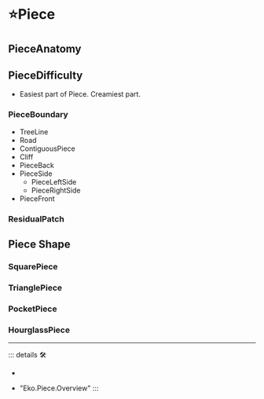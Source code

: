 # ⭐<labor>Piece</labor>

## PieceAnatomy

## PieceDifficulty

- Easiest part of Piece. Creamiest part.

### PieceBoundary

- TreeLine
- Road
- ContiguousPiece
- Cliff
- PieceBack
- PieceSide
    - PieceLeftSide
    - PieceRightSide
- PieceFront

### ResidualPatch

## Piece Shape

### SquarePiece

### TrianglePiece

### PocketPiece

### HourglassPiece

---

<!-- =================================================== -->
<!-- =================================================== -->
<!-- =================================================== -->
<!-- =================================================== -->
<!-- =================================================== -->
::: details 🛠

-

- "Eko.Piece.Overview"
:::
